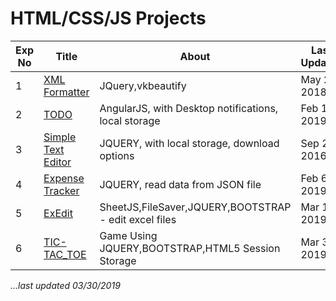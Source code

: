 # HTML/CSS/JS Projects


Exp No | Title | About | Last Updated
------------ | ------------- | ------------- | -------------
1 | [XML Formatter](https://dileepe-projects.github.io/FormatXML) | JQuery,vkbeautify | May 28 2018
2 | [TODO](https://dileepe-projects.github.io/TODO) | AngularJS, with Desktop notifications, local storage | Feb 12 2019
3 | [Simple Text Editor](https://dileepe-projects.github.io/SimpleTextEditor) | JQUERY, with local storage, download options | Sep 21 2016
4 | [Expense Tracker](https://dileepe-projects.github.io/MyExpenses) | JQUERY, read data from JSON file | Feb 6 2019
5 | [ExEdit](https://dileepe-projects.github.io/exEdit) | SheetJS,FileSaver,JQUERY,BOOTSTRAP - edit excel files | Mar 11 2019
6 | [TIC-TAC_TOE](https://dileepe-projects.github.io/tic-tac-toe) | Game Using JQUERY,BOOTSTRAP,HTML5 Session Storage | Mar 30 2019

*...last updated 03/30/2019*
